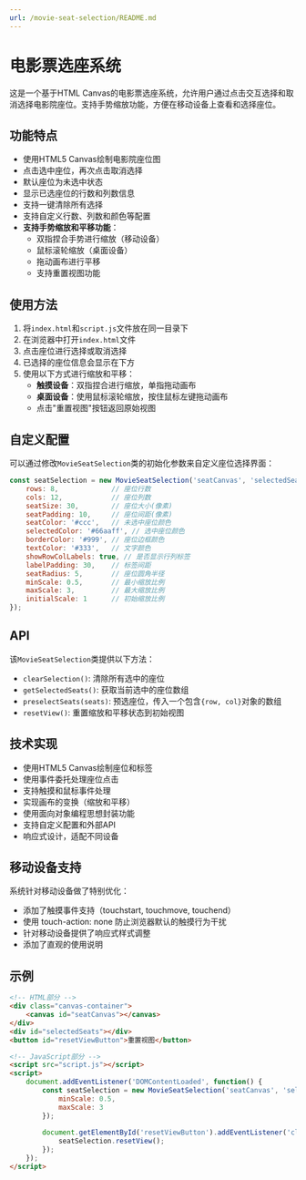 ```yaml
---
url: /movie-seat-selection/README.md
---
```

# 电影票选座系统

这是一个基于HTML Canvas的电影票选座系统，允许用户通过点击交互选择和取消选择电影院座位。支持手势缩放功能，方便在移动设备上查看和选择座位。

## 功能特点

* 使用HTML5 Canvas绘制电影院座位图
* 点击选中座位，再次点击取消选择
* 默认座位为未选中状态
* 显示已选座位的行数和列数信息
* 支持一键清除所有选择
* 支持自定义行数、列数和颜色等配置
* **支持手势缩放和平移功能**：
  * 双指捏合手势进行缩放（移动设备）
  * 鼠标滚轮缩放（桌面设备）
  * 拖动画布进行平移
  * 支持重置视图功能

## 使用方法

1. 将`index.html`和`script.js`文件放在同一目录下
2. 在浏览器中打开`index.html`文件
3. 点击座位进行选择或取消选择
4. 已选择的座位信息会显示在下方
5. 使用以下方式进行缩放和平移：
   * **触摸设备**：双指捏合进行缩放，单指拖动画布
   * **桌面设备**：使用鼠标滚轮缩放，按住鼠标左键拖动画布
   * 点击"重置视图"按钮返回原始视图

## 自定义配置

可以通过修改`MovieSeatSelection`类的初始化参数来自定义座位选择界面：

```javascript
const seatSelection = new MovieSeatSelection('seatCanvas', 'selectedSeats', {
    rows: 8,             // 座位行数
    cols: 12,            // 座位列数
    seatSize: 30,        // 座位大小(像素)
    seatPadding: 10,     // 座位间距(像素)
    seatColor: '#ccc',   // 未选中座位颜色
    selectedColor: '#66aaff', // 选中座位颜色
    borderColor: '#999', // 座位边框颜色
    textColor: '#333',   // 文字颜色
    showRowColLabels: true, // 是否显示行列标签
    labelPadding: 30,    // 标签间距
    seatRadius: 5,       // 座位圆角半径
    minScale: 0.5,       // 最小缩放比例
    maxScale: 3,         // 最大缩放比例
    initialScale: 1      // 初始缩放比例
});
```

## API

该`MovieSeatSelection`类提供以下方法：

* `clearSelection()`: 清除所有选中的座位
* `getSelectedSeats()`: 获取当前选中的座位数组
* `preselectSeats(seats)`: 预选座位，传入一个包含`{row, col}`对象的数组
* `resetView()`: 重置缩放和平移状态到初始视图

## 技术实现

* 使用HTML5 Canvas绘制座位和标签
* 使用事件委托处理座位点击
* 支持触摸和鼠标事件处理
* 实现画布的变换（缩放和平移）
* 使用面向对象编程思想封装功能
* 支持自定义配置和外部API
* 响应式设计，适配不同设备

## 移动设备支持

系统针对移动设备做了特别优化：

* 添加了触摸事件支持（touchstart, touchmove, touchend）
* 使用 touch-action: none 防止浏览器默认的触摸行为干扰
* 针对移动设备提供了响应式样式调整
* 添加了直观的使用说明

## 示例

```html
<!-- HTML部分 -->
<div class="canvas-container">
    <canvas id="seatCanvas"></canvas>
</div>
<div id="selectedSeats"></div>
<button id="resetViewButton">重置视图</button>

<!-- JavaScript部分 -->
<script src="script.js"></script>
<script>
    document.addEventListener('DOMContentLoaded', function() {
        const seatSelection = new MovieSeatSelection('seatCanvas', 'selectedSeats', {
            minScale: 0.5,
            maxScale: 3
        });
        
        document.getElementById('resetViewButton').addEventListener('click', function() {
            seatSelection.resetView();
        });
    });
</script>
```
